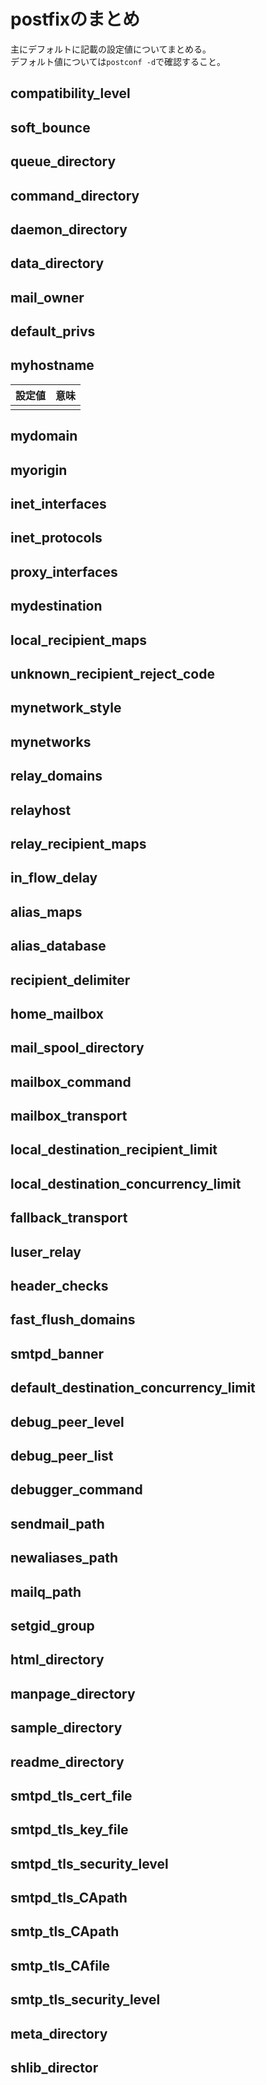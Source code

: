# postfixのまとめ
主にデフォルトに記載の設定値についてまとめる。  
デフォルト値については`postconf -d`で確認すること。
## compatibility_level
## soft_bounce
## queue_directory
## command_directory
## daemon_directory
## data_directory
## mail_owner
## default_privs
## myhostname
|設定値|意味|
|:---|:---|
|||
## mydomain
## myorigin
## inet_interfaces
## inet_protocols
## proxy_interfaces
## mydestination
## local_recipient_maps
## unknown_recipient_reject_code
## mynetwork_style
## mynetworks
## relay_domains
## relayhost
## relay_recipient_maps
## in_flow_delay
## alias_maps
## alias_database
## recipient_delimiter
## home_mailbox
## mail_spool_directory
## mailbox_command
## mailbox_transport
## local_destination_recipient_limit
## local_destination_concurrency_limit
## fallback_transport
## luser_relay
## header_checks
## fast_flush_domains
## smtpd_banner
## default_destination_concurrency_limit
## debug_peer_level
## debug_peer_list
## debugger_command
## sendmail_path
## newaliases_path
## mailq_path
## setgid_group
## html_directory
## manpage_directory
## sample_directory
## readme_directory
## smtpd_tls_cert_file
## smtpd_tls_key_file
## smtpd_tls_security_level
## smtpd_tls_CApath
## smtp_tls_CApath
## smtp_tls_CAfile
## smtp_tls_security_level
## meta_directory
## shlib_director
